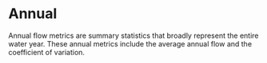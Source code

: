 # Annual

Annual flow metrics are summary statistics that broadly represent the entire water year. These annual metrics include the average annual flow and the coefficient of variation. 
